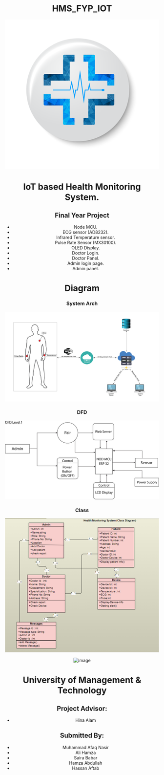  <h1 align="center"> HMS_FYP_IOT </h1>
<center>

![image](https://github.com/AfaqNasir/HMS_FYP_IOT/blob/main/pic/logo.png)

# IoT based Health Monitoring System. 
## Final Year Project

+ Node MCU.
+ ECG sensor (AD8232).
+ Infrared Temperature sensor.
+ Pulse Rate Sensor (MX30100).
+ OLED Display.
+ Doctor Login.
+ Doctor Panel.
+ Admin login page.
+ Admin panel.


# Diagram

### System Arch
 
![image](https://github.com/AfaqNasir/HMS_FYP_IOT/blob/main/pic/system%20archi.png)
 
### DFD

![image](https://github.com/AfaqNasir/HMS_FYP_IOT/blob/main/pic/DFD%20level%201%20m.png)

### Class

![image](https://github.com/AfaqNasir/HMS_FYP_IOT/blob/main/pic/Class%20Diagram.png)


 ![image](https://seeklogo.com/images/U/university-of-management-and-technology-logo-41C13AC2B5-seeklogo.com.png) 

# University of Management & Technology

## Project Advisor:
+ Hina Alam

## Submitted By:

+ Muhammad Afaq Nasir
+ Ali Hamza
+ Saira Babar 
+ Hamza Abdullah 
+ Hassan Aftab 
 </center>
